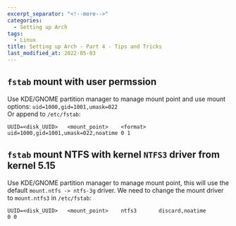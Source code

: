 ```yaml
---
excerpt_separator: "<!--more-->"
categories:
  - Setting up Arch
tags:
  - Linux
title: Setting up Arch - Part 4 - Tips and Tricks
last_modified_at: 2022-05-03
---
```


## `fstab` mount with user permssion

Use KDE/GNOME partition manager to manage mount point and use mount options: `uid=1000,gid=1001,umask=022`  
Or append to `/etc/fstab`:

```
UUID=<disk_UUID>   <mount_point>    <format>    uid=1000,gid=1001,umask=022,noatime 0 1
```

## `fstab` mount NTFS with kernel `NTFS3` driver from kernel 5.15

Use KDE/GNOME partition manager to manage mount point, this will use the default `mount.ntfs -> ntfs-3g` driver. We need to change the mount driver to `mount.ntfs3` in `/etc/fstab`:

```
UUID=<disk_UUID>   <mount_point>    ntfs3       discard,noatime                     0 0
```